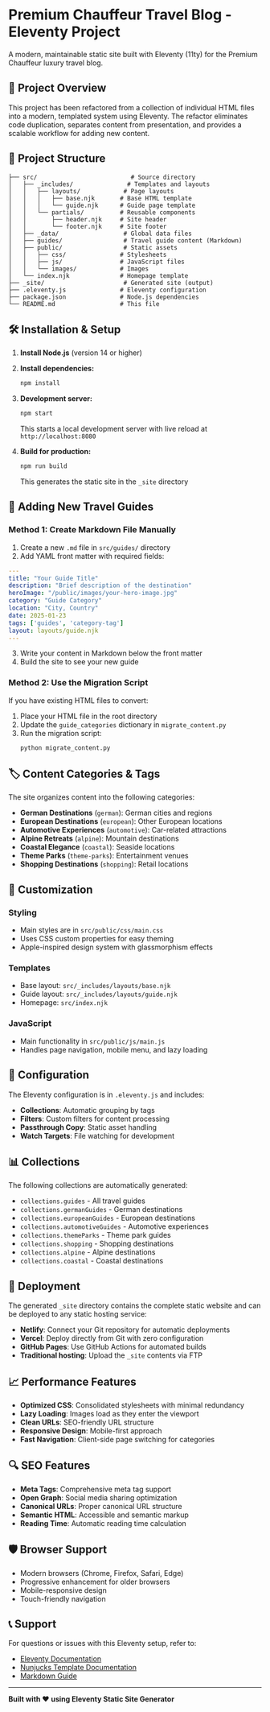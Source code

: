 # Premium Chauffeur Travel Blog - Eleventy Project

A modern, maintainable static site built with Eleventy (11ty) for the Premium Chauffeur luxury travel blog.

## 🚀 Project Overview

This project has been refactored from a collection of individual HTML files into a modern, templated system using Eleventy. The refactor eliminates code duplication, separates content from presentation, and provides a scalable workflow for adding new content.

## 📁 Project Structure

```
├── src/                          # Source directory
│   ├── _includes/               # Templates and layouts
│   │   ├── layouts/            # Page layouts
│   │   │   ├── base.njk       # Base HTML template
│   │   │   └── guide.njk      # Guide page template
│   │   └── partials/          # Reusable components
│   │       ├── header.njk     # Site header
│   │       └── footer.njk     # Site footer
│   ├── _data/                  # Global data files
│   ├── guides/                 # Travel guide content (Markdown)
│   ├── public/                 # Static assets
│   │   ├── css/               # Stylesheets
│   │   ├── js/                # JavaScript files
│   │   └── images/            # Images
│   └── index.njk              # Homepage template
├── _site/                      # Generated site (output)
├── .eleventy.js               # Eleventy configuration
├── package.json               # Node.js dependencies
└── README.md                  # This file
```

## 🛠 Installation & Setup

1. **Install Node.js** (version 14 or higher)

2. **Install dependencies:**
   ```bash
   npm install
   ```

3. **Development server:**
   ```bash
   npm start
   ```
   This starts a local development server with live reload at `http://localhost:8080`

4. **Build for production:**
   ```bash
   npm run build
   ```
   This generates the static site in the `_site` directory

## 📝 Adding New Travel Guides

### Method 1: Create Markdown File Manually

1. Create a new `.md` file in `src/guides/` directory
2. Add YAML front matter with required fields:

```yaml
---
title: "Your Guide Title"
description: "Brief description of the destination"
heroImage: "/public/images/your-hero-image.jpg"
category: "Guide Category"
location: "City, Country"
date: 2025-01-23
tags: ['guides', 'category-tag']
layout: layouts/guide.njk
---
```

3. Write your content in Markdown below the front matter
4. Build the site to see your new guide

### Method 2: Use the Migration Script

If you have existing HTML files to convert:

1. Place your HTML file in the root directory
2. Update the `guide_categories` dictionary in `migrate_content.py`
3. Run the migration script:
   ```bash
   python migrate_content.py
   ```

## 🏷 Content Categories & Tags

The site organizes content into the following categories:

- **German Destinations** (`german`): German cities and regions
- **European Destinations** (`european`): Other European locations
- **Automotive Experiences** (`automotive`): Car-related attractions
- **Alpine Retreats** (`alpine`): Mountain destinations
- **Coastal Elegance** (`coastal`): Seaside locations
- **Theme Parks** (`theme-parks`): Entertainment venues
- **Shopping Destinations** (`shopping`): Retail locations

## 🎨 Customization

### Styling
- Main styles are in `src/public/css/main.css`
- Uses CSS custom properties for easy theming
- Apple-inspired design system with glassmorphism effects

### Templates
- Base layout: `src/_includes/layouts/base.njk`
- Guide layout: `src/_includes/layouts/guide.njk`
- Homepage: `src/index.njk`

### JavaScript
- Main functionality in `src/public/js/main.js`
- Handles page navigation, mobile menu, and lazy loading

## 🔧 Configuration

The Eleventy configuration is in `.eleventy.js` and includes:

- **Collections**: Automatic grouping by tags
- **Filters**: Custom filters for content processing
- **Passthrough Copy**: Static asset handling
- **Watch Targets**: File watching for development

## 📊 Collections

The following collections are automatically generated:

- `collections.guides` - All travel guides
- `collections.germanGuides` - German destinations
- `collections.europeanGuides` - European destinations
- `collections.automotiveGuides` - Automotive experiences
- `collections.themeParks` - Theme park guides
- `collections.shopping` - Shopping destinations
- `collections.alpine` - Alpine destinations
- `collections.coastal` - Coastal destinations

## 🚀 Deployment

The generated `_site` directory contains the complete static website and can be deployed to any static hosting service:

- **Netlify**: Connect your Git repository for automatic deployments
- **Vercel**: Deploy directly from Git with zero configuration
- **GitHub Pages**: Use GitHub Actions for automated builds
- **Traditional hosting**: Upload the `_site` contents via FTP

## 📈 Performance Features

- **Optimized CSS**: Consolidated stylesheets with minimal redundancy
- **Lazy Loading**: Images load as they enter the viewport
- **Clean URLs**: SEO-friendly URL structure
- **Responsive Design**: Mobile-first approach
- **Fast Navigation**: Client-side page switching for categories

## 🔍 SEO Features

- **Meta Tags**: Comprehensive meta tag support
- **Open Graph**: Social media sharing optimization
- **Canonical URLs**: Proper canonical URL structure
- **Semantic HTML**: Accessible and semantic markup
- **Reading Time**: Automatic reading time calculation

## 🛡 Browser Support

- Modern browsers (Chrome, Firefox, Safari, Edge)
- Progressive enhancement for older browsers
- Mobile-responsive design
- Touch-friendly navigation

## 📞 Support

For questions or issues with this Eleventy setup, refer to:
- [Eleventy Documentation](https://www.11ty.dev/docs/)
- [Nunjucks Template Documentation](https://mozilla.github.io/nunjucks/)
- [Markdown Guide](https://www.markdownguide.org/)

---

**Built with ❤️ using Eleventy Static Site Generator**
